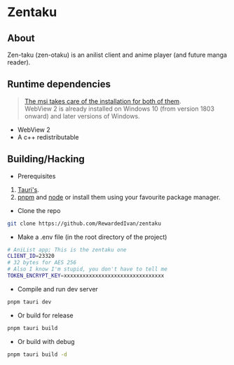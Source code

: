 # Zentaku

## About

Zen-taku (zen-otaku) is an anilist client and anime player (and future manga reader).

## Runtime dependencies

> [The msi takes care of the installation for both of them](https://github.com/tauri-apps/tauri/discussions/2924#discussioncomment-1666317).  
> WebView 2 is already installed on Windows 10 (from version 1803 onward) and later versions of Windows.

- WebView 2
- A c++ redistributable

## Building/Hacking

- Prerequisites

1. [Tauri's](https://v2.tauri.app/start/prerequisites/).
2. [pnpm](https://pnpm.io/installation) and [node](https://nodejs.org/) or install them using your favourite package manager.

- Clone the repo

```bash
git clone https://github.com/RewardedIvan/zentaku
```

- Make a .env file (in the root directory of the project)

```bash
# AniList app; This is the zentaku one
CLIENT_ID=23320
# 32 bytes for AES 256
# Also I know I'm stupid, you don't have to tell me
TOKEN_ENCRYPT_KEY=xxxxxxxxxxxxxxxxxxxxxxxxxxxxxxxx
```

- Compile and run dev server

```bash
pnpm tauri dev
```

- Or build for release

```bash
pnpm tauri build
```

- Or build with debug

```bash
pnpm tauri build -d
```
